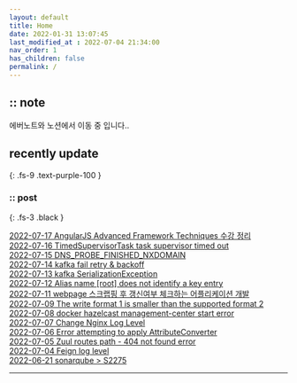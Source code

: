 ```yaml
---
layout: default
title: Home
date: 2022-01-31 13:07:45
last_modified_at : 2022-07-04 21:34:00
nav_order: 1
has_children: false
permalink: /
---
```


## :: note
에버노트와 노션에서 이동 중 입니다..

## recently update
{: .fs-9 .text-purple-100 }


### :: post

{: .fs-3 .black }

[2022-07-17 AngularJS Advanced Framework Techniques 수강 정리](./docs/mooc/etc/edx_angularjs.md)  
[2022-07-16 TimedSupervisorTask task supervisor timed out](./docs/errors/timedSupervisorTask_timed_out.md)  
[2022-07-15 DNS_PROBE_FINISHED_NXDOMAIN](./docs/errors/dns_probe_finished_nxdomain.md)  
[2022-07-14 kafka fail retry & backoff](./docs/msa/kafka/kafka_fail_retry.md)  
[2022-07-13 kafka SerializationException](./docs/errors/kafka2.md)  
[2022-07-12 Alias name [root] does not identify a key entry](./docs/errors/ssl_alias_error.md)  
[2022-07-11 webpage 스크랩핑 후 갱신여부 체크하는 어플리케이션 개발](./docs/etc/webpage_scrapping.md)  
[2022-07-09 The write format 1 is smaller than the supported format 2](./docs/errors/h2_error.md)  
[2022-07-08 docker hazelcast management-center start error](./docs/errors/docker_hazelcast_start_error.md)  
[2022-07-07 Change Nginx Log Level](./docs/msa/nginx/nginx_log.md)  
[2022-07-06 Error attempting to apply AttributeConverter](./docs/errors/attributeConverter_error.md)  
[2022-07-05 Zuul routes path - 404 not found error](./docs/msa/spring-cloud/zuul_route_not_found.md)  
[2022-07-04 Feign log level](./docs/msa/feign/feign_log_level.md)  
[2022-06-21 sonarqube > S2275](./docs/quality/sonarqube/S2275.md)  

---
